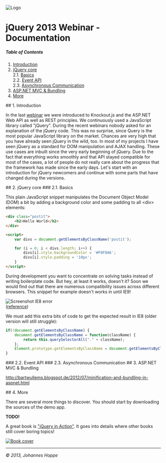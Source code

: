 ![Logo](https://raw.github.com/JohannesHoppe/DeveloperMediaDemo/master/Documentation/images/developer_media_logo.jpg)

# jQuery 2013 Webinar - Documentation

##### Table of Contents  
1. [Introduction](#introduction) 
3. [jQuery core](#core)  
2.1. [Basics](#basics)  
2.2. [Event API](#events)  
2.3. [Asynchronous Communication](#ajax)  
3. [ASP.NET MVC & Bundling](#aspnetmvc)
4. [More](#more)

<a name="introduction"/>
## 1. Introduction

In the last [webinar](http://bit.ly/devMediaCode) we were introduced to Knockout.js and the ASP.NET Web API as well as REST principles. We continuously used a JavaScript library called "jQuery". During the recent webinars nobody asked for an explanation of the jQuery code. This was no surprise, since Query is the most popular JavaScript library on the market. Chances are very high that you have already seen jQuery in the wild, too. In most of my projects I have seen jQuery as a standard for DOM manipulation and AJAX handling. These use cases are inbuilt since the very early beginning of jQuery. Due to the fact that everything works smoothly and that API stayed compatible for most of the cases, a lot of people do not really care about the progress that the framework has made since the early days. Let's start with an introduction for jQuery newcomers and continue with some parts that have changed during the versions.  

<a name="core"/>
## 2. jQuery core

<a name="basics"/>
### 2.1. Basics

This plain JavaScript snippet manipulates the Document Object Model (DOM) a bit by adding a background color and some padding to all &lt;div&gt; elements:

```html
<div class="postit">
    <h2>Hello World</h2>
</div>        

<script> 
    var divs = document.getElementsByClassName('postit');

    for (i = 0; i < divs.length; i++) {
        divs[i].style.backgroundColor = '#F0F0A6';
        divs[i].style.padding = '10px';
    }
</script>
```

During development you want to concentrate on solving tasks instead of writing boilerplate code. But hey, at least it works, doesn't it? Soon we would find out that there are numerous compatibility issues across different browsers. This snippet for example doesn't works in until IE9!

![Screenshot IE8 error](https://raw.github.com/JohannesHoppe/DeveloperMediaDemo/master/Documentation/images/05_02_ie8error.png)  
([reference](http://www.quirksmode.org/dom/w3c_core.html)) 

We must add this extra bits of code to get the expected result in IE8 (older version will still struggle):

```javascript
if(!document.getElementsByClassName) {
    document.getElementsByClassName = function(className) {
        return this.querySelectorAll("." + className);
    };
    Element.prototype.getElementsByClassName = document.getElementsByClassName;
}
```

<a name="events"/>
### 2.2. Event API

<a name="ajax"/>
### 2.3. Asynchronous Communication

<a name="aspnetmvc"/>
## 3. ASP.NET MVC & Bundling 

http://bartwullems.blogspot.de/2012/07/minification-and-bundling-in-aspnet.html

<a name="more"/>
## 4. More 

There are several more things to discover.
You should start by downloading the sources of the demo app.  

**TODO!**
<!--
&nbsp;&nbsp; __[&raquo; Download Demo-Code (.zip)](http://dl.bintray.com/johanneshoppe/DeveloperMediaDemo/DeveloperMediaWebinar_ASPNET_Web_API_Teil2.zip?direct)__
-->

A great book is ["jQuery in Action"](http://www.manning.com/bibeault2/). It goes into details where other books still cover boring topics! 

[![Book cover](https://raw.github.com/JohannesHoppe/DeveloperMediaDemo/master/Documentation/images/05_01_book.jpg)](http://www.manning.com/bibeault2/)

<hr>

_&copy; 2013, Johannes Hoppe_